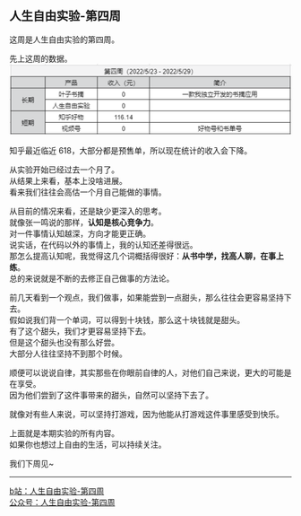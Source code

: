 ## 人生自由实验-第四周

这周是人生自由实验的第四周。    

先上这周的数据。      
![w4](./images/w4.png)

知乎最近临近 618，大部分都是预售单，所以现在统计的收入会下降。    

从实验开始已经过去一个月了。    
从结果上来看，基本上没啥进展。     
看来我们往往会高估一个月自己能做的事情。     

从目前的情况来看，还是缺少更深入的思考。    
就像张一鸣说的那样，**认知是核心竞争力**。    
对一件事情认知越深，方向才能更正确。    
说实话，在代码以外的事情上，我的认知还差得很远。    
那怎么提高认知呢，我觉得这几个词概括得很好：**从书中学，找高人聊，在事上练**。   
总的来说就是不断的去修正自己做事的方法论。    


前几天看到一个观点，我们做事，如果能尝到一点甜头，那么往往会更容易坚持下去。     
假如说我们背一个单词，可以得到十块钱，那么这十块钱就是甜头。    
有了这个甜头，我们才更容易坚持下去。    
但是这个甜头也没有那么好尝。    
大部分人往往坚持不到那个时候。    

顺便可以说说自律，其实那些在你眼前自律的人，对他们自己来说，更大的可能是在享受。    
因为他们尝到了这件事带来的甜头，自然可以坚持下去了。    

就像对有些人来说，可以坚持打游戏，因为他能从打游戏这件事里感受到快乐。     
 
上面就是本期实验的所有内容。   
如果你也想过上自由的生活，可以持续关注。   

我们下周见~   

--- 
[b站：人生自由实验-第四周](https://www.bilibili.com/video/bv11B4y1X76P)   
[公众号：人生自由实验-第四周](https://mp.weixin.qq.com/s?__biz=MzI3OTcyNjQ5MQ==&mid=2247484108&idx=1&sn=8c792efbb877e84bea902b1b56937106&chksm=eb421238dc359b2eba44f24026a48fdf3f5e49690f676782eef0dd1345c67cc4d8204536a729&token=306950814&lang=zh_CN#rd)